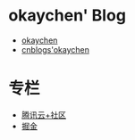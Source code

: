 # okaychen' Blog

- [okaychen](http://www.chenqaq.com/)
- [cnblogs'okaychen](http://www.cnblogs.com/okaychen/)

# 专栏
- [腾讯云+社区](https://cloud.tencent.com/developer/column/1712)
- [掘金](https://juejin.im/user/59e3efdf6fb9a0451a756b78)
